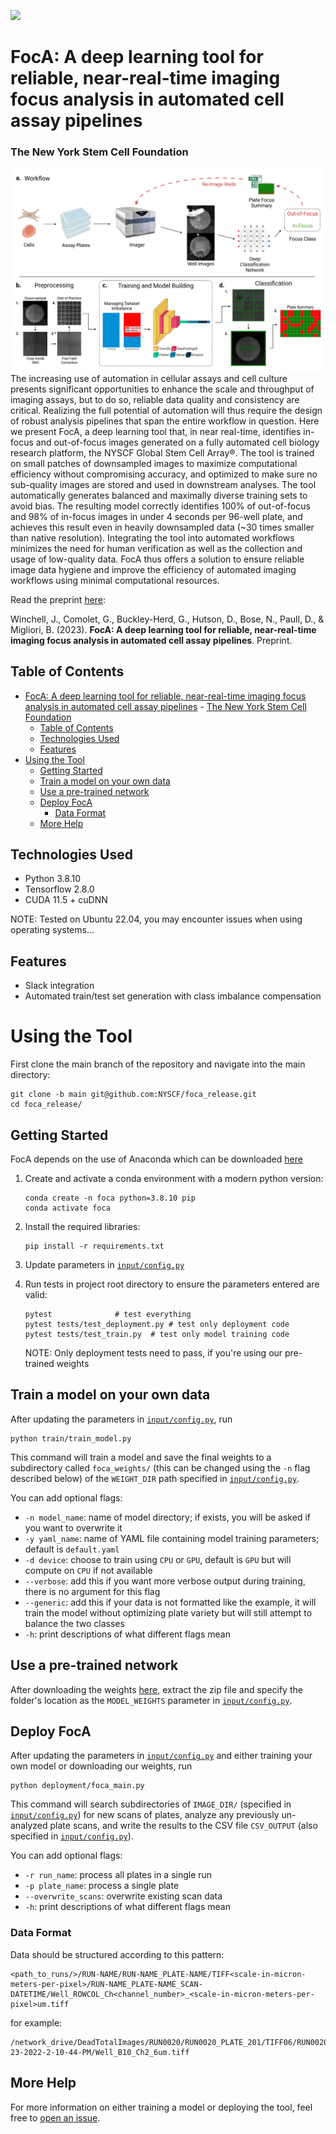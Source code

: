 [<img src="https://img.shields.io/badge/license-Business%20Source%20License%201.1-red?style=flat-square&logo=appveyor"></img>](https://github.com/NYSCF/foca_release/blob/main/LICENSE)
# FocA: A deep learning tool for reliable, near-real-time imaging focus analysis in automated cell assay pipelines
<!-- > Deep learning-based tool for classifying focal quality of microscopy images in highly automated cell production pipelines -->
<!-- > Live demo [_here_](https://www.example.com). If you have the project hosted somewhere, include the link here. -->
### The New York Stem Cell Foundation
<img src="https://github.com/NYSCF/FocA_release/blob/main/assets/figures/fig1_workflow.png"></img>
The increasing use of automation in cellular assays and cell culture presents significant opportunities to enhance the scale and throughput of imaging assays, but to do so, reliable data quality and consistency are critical. Realizing the full potential of automation will thus require the design of robust analysis pipelines that span the entire workflow in question. Here we present FocA, a deep learning tool that, in near real-time, identifies in-focus and out-of-focus images generated on a fully automated cell biology research platform, the NYSCF Global Stem Cell Array®. The tool is trained on small patches of downsampled images to maximize computational efficiency without compromising accuracy, and optimized to make sure no sub-quality images are stored and used in downstream analyses. The tool automatically generates balanced and maximally diverse training sets to avoid bias. The resulting model correctly identifies 100% of out-of-focus and 98% of in-focus images in under 4 seconds per 96-well plate, and achieves this result even in heavily downsampled data (~30 times smaller than native resolution). Integrating the tool into automated workflows minimizes the need for human verification as well as the collection and usage of low-quality data. FocA thus offers a solution to ensure reliable image data hygiene and improve the efficiency of automated imaging workflows using minimal computational resources.

Read the preprint [here](https://www.biorxiv.org/content/10.1101/2023.07.20.549929v1):

Winchell, J., Comolet, G., Buckley-Herd, G., Hutson, D., Bose, N., Paull, D., & Migliori, B. (2023). **FocA: A deep learning tool for reliable, near-real-time imaging focus analysis in automated cell assay pipelines**. Preprint.
## Table of Contents
- [FocA: A deep learning tool for reliable, near-real-time imaging focus analysis in automated cell assay pipelines](#foca-a-deep-learning-tool-for-reliable-near-real-time-imaging-focus-analysis-in-automated-cell-assay-pipelines)
		- [The New York Stem Cell Foundation](#the-new-york-stem-cell-foundation)
	- [Table of Contents](#table-of-contents)
	- [Technologies Used](#technologies-used)
	- [Features](#features)
- [Using the Tool](#using-the-tool)
	- [Getting Started](#getting-started)
	- [Train a model on your own data](#train-a-model-on-your-own-data)
	- [Use a pre-trained network](#use-a-pre-trained-network)
	- [Deploy FocA](#deploy-foca)
		- [Data Format](#data-format)
	- [More Help](#more-help)



<!-- - Provide general information about your project here.
- What problem does it (intend to) solve?
- What is the purpose of your project?
- Why did you undertake it? -->
<!-- You don't have to answer all the questions - just the ones relevant to your project. -->


## Technologies Used
- Python 3.8.10
- Tensorflow 2.8.0
- CUDA 11.5 + cuDNN

NOTE: Tested on Ubuntu 22.04, you may encounter issues when using operating systems...
## Features
- Slack integration
- Automated train/test set generation with class imbalance compensation



# Using the Tool
First clone the main branch of the repository and navigate into the main directory:
```
git clone -b main git@github.com:NYSCF/foca_release.git
cd foca_release/
```
## Getting Started
FocA depends on the use of Anaconda which can be downloaded [here](https://www.anaconda.com/products/distribution)
1. Create and activate a conda environment with a modern python version:
	```
	conda create -n foca python=3.8.10 pip
	conda activate foca
	```
2. Install the required libraries:
	```
	pip install -r requirements.txt
	```
3. Update parameters in [`input/config.py`](https://github.com/NYSCF/foca_release/blob/main/input/config.py)

4. Run tests in project root directory to ensure the parameters entered are valid:
	```
	pytest				# test everything
	pytest tests/test_deployment.py	# test only deployment code
	pytest tests/test_train.py	# test only model training code
	```
	NOTE: Only deployment tests need to pass, if you're using our pre-trained weights
	
## Train a model on your own data

After updating the parameters in [`input/config.py`](https://github.com/NYSCF/foca_release/blob/main/input/config.py), run
```
python train/train_model.py
```
This command will train a model and save the final weights to a subdirectory called `foca_weights/` (this can be changed using the `-n` flag described below) of the `WEIGHT_DIR` path specified in [`input/config.py`](https://github.com/NYSCF/foca_release/blob/main/input/config.py).

You can add optional flags:
- `-n model_name`: name of model directory; if exists, you will be asked if you want to overwrite it
- `-y yaml_name`: name of YAML file containing model training parameters; default is `default.yaml`
- `-d device`: choose to train using `CPU` or `GPU`, default is `GPU` but will compute on `CPU` if not available
- `--verbose`: add this if you want more verbose output during training, there is no argument for this flag
- `--generic`: add this if your data is not formatted like the example, it will train the model without optimizing plate variety but will still attempt to balance the two classes
- `-h`: print descriptions of what different flags mean
## Use a pre-trained network
After downloading the weights [here](https://storage.googleapis.com/foca2023/pretrained_weights/foca_weights.zip), extract the zip file and specify the folder's location as the `MODEL_WEIGHTS` parameter in [`input/config.py`](https://github.com/NYSCF/foca_release/blob/main/input/config.py).

## Deploy FocA
After updating the parameters in [`input/config.py`](https://github.com/NYSCF/foca_release/blob/main/input/config.py) and either training your own model or downloading our weights, run
```
python deployment/foca_main.py 
```
This command will search subdirectories of `IMAGE_DIR/` (specified in [`input/config.py`](https://github.com/NYSCF/foca_release/blob/main/input/config.py)) for new scans of plates, analyze any previously un-analyzed plate scans, and write the results to the CSV file `CSV_OUTPUT` (also specified in [`input/config.py`](https://github.com/NYSCF/foca_release/blob/main/input/config.py)).

You can add optional flags:
- `-r run_name`: process all plates in a single run
- `-p plate_name`: process a single plate
- `--overwrite_scans`: overwrite existing scan data
- `-h`: print descriptions of what different flags mean

### Data Format
Data should be structured according to this pattern:
```
<path_to_runs/>/RUN-NAME/RUN-NAME_PLATE-NAME/TIFF<scale-in-micron-meters-per-pixel>/RUN-NAME_PLATE-NAME_SCAN-DATETIME/Well_ROWCOL_Ch<channel_number>_<scale-in-micron-meters-per-pixel>um.tiff
```
for example:
```
/network_drive/DeadTotalImages/RUN0020/RUN0020_PLATE_201/TIFF06/RUN0020_PLATE_201_11-23-2022-2-10-44-PM/Well_B10_Ch2_6um.tiff
```
<!-- ## Usage
How does one go about using it?
Provide various use cases and code examples here.

`write-your-code-here` -->

## More Help
For more information on either training a model or deploying the tool, feel free to [open an issue](https://github.com/NYSCF/foca_release/issues).

